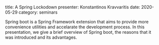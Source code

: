 title: A Spring Lockodown
presenter: Konstantinos Kravvaritis
date: 2020-05-29
category: seminars

Spring boot is a Spring Framework extension that aims to provide more convenience utilities and accelarate the development process. In this presentation, we give a brief overview of Spring boot, the reasons that it was introduced and its advantages.
